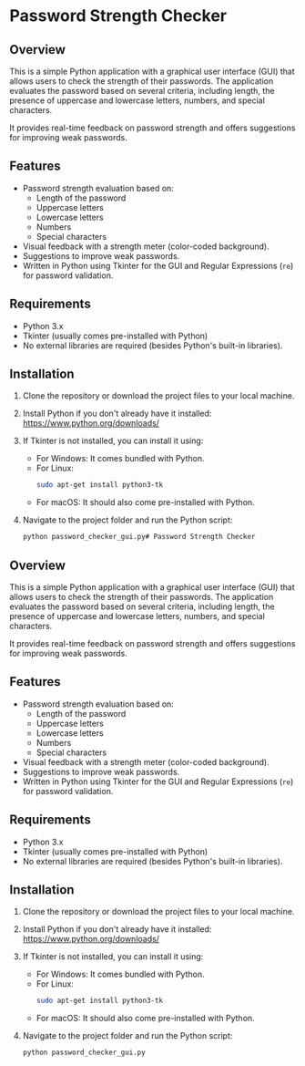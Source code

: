 # Password Strength Checker

## Overview
This is a simple Python application with a graphical user interface (GUI) that allows users to check the strength of their passwords. The application evaluates the password based on several criteria, including length, the presence of uppercase and lowercase letters, numbers, and special characters.

It provides real-time feedback on password strength and offers suggestions for improving weak passwords.

## Features
- Password strength evaluation based on:
  - Length of the password
  - Uppercase letters
  - Lowercase letters
  - Numbers
  - Special characters
- Visual feedback with a strength meter (color-coded background).
- Suggestions to improve weak passwords.
- Written in Python using Tkinter for the GUI and Regular Expressions (`re`) for password validation.

## Requirements
- Python 3.x
- Tkinter (usually comes pre-installed with Python)
- No external libraries are required (besides Python's built-in libraries).

## Installation
1. Clone the repository or download the project files to your local machine.
2. Install Python if you don't already have it installed: https://www.python.org/downloads/
3. If Tkinter is not installed, you can install it using:
   - For Windows: It comes bundled with Python.
   - For Linux:
     ```bash
     sudo apt-get install python3-tk
     ```
   - For macOS: It should also come pre-installed with Python.

4. Navigate to the project folder and run the Python script:
   ```bash
   python password_checker_gui.py# Password Strength Checker

## Overview
This is a simple Python application with a graphical user interface (GUI) that allows users to check the strength of their passwords. The application evaluates the password based on several criteria, including length, the presence of uppercase and lowercase letters, numbers, and special characters.

It provides real-time feedback on password strength and offers suggestions for improving weak passwords.

## Features
- Password strength evaluation based on:
  - Length of the password
  - Uppercase letters
  - Lowercase letters
  - Numbers
  - Special characters
- Visual feedback with a strength meter (color-coded background).
- Suggestions to improve weak passwords.
- Written in Python using Tkinter for the GUI and Regular Expressions (`re`) for password validation.

## Requirements
- Python 3.x
- Tkinter (usually comes pre-installed with Python)
- No external libraries are required (besides Python's built-in libraries).

## Installation
1. Clone the repository or download the project files to your local machine.
2. Install Python if you don't already have it installed: https://www.python.org/downloads/
3. If Tkinter is not installed, you can install it using:
   - For Windows: It comes bundled with Python.
   - For Linux:
     ```bash
     sudo apt-get install python3-tk
     ```
   - For macOS: It should also come pre-installed with Python.

4. Navigate to the project folder and run the Python script:
   ```bash
   python password_checker_gui.py

